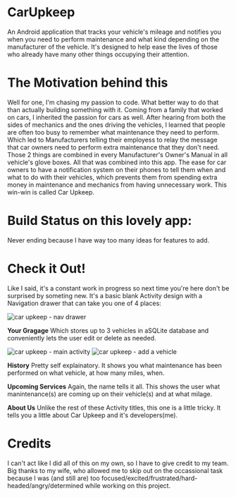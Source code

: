 # CarUpkeep
An Android application that tracks your vehicle's mileage and notifies you when you need to perform maintenance and what kind depending on
the manufacturer of the vehicle. It's designed to help ease the lives of those who already have many other things occupying their attention.

# The Motivation behind this
Well for one, I'm chasing my passion to code. What better way to do that than actually building something with it. Coming from a family that
worked on cars, I inherited the passion for cars as well. After hearing from both the sides of mechanics and the ones driving the vehicles,
I learned that people are often too busy to remember what maintenance they need to perform. Which led to Manufacturers telling their employess 
to relay the message that car owners need to perform extra maintenance that they don't need. Those 2 things are combined in every Manufacturer's
Owner's Manual in all vehicle's glove boxes. All that was combined into this app. The ease for car owners to have a notification system on
their phones to tell them when and what to do with their vehicles, which prevents them from spending extra money in maintenance and mechanics
from having unnecessary work. This win-win is called Car Upkeep.

# Build Status on this lovely app:
Never ending because I have way too many ideas for features to add.

# Check it Out!
Like I said, it's a constant work in progress so next time you're here don't be surprised by someting new.
It's a basic blank Activity design with a Navigation drawer that can take you one of 4 places: 

![car upkeep - nav drawer](https://user-images.githubusercontent.com/29292953/48690909-15503580-eb96-11e8-8364-3ae2272f31b2.png)

**Your Gragage** 
Which stores up to 3 vehicles in aSQLite database and conveniently lets the user edit or delete as needed.

![car upkeep - main activity](https://user-images.githubusercontent.com/29292953/48690917-1d0fda00-eb96-11e8-95b6-8e3eaf50d23d.png)
![car upkeep - add a vehicle](https://user-images.githubusercontent.com/29292953/48690921-200aca80-eb96-11e8-8c26-14c797a9beaf.png)

**History** 
Pretty self explainatory. It shows you what maintenance has been performed on what vehicle, at how many miles, when.

**Upcoming Services**
Again, the name tells it all. This shows the user what manintenance(s) are coming up on their vehicle(s) and at what milage.

**About Us**
Unlike the rest of these Activity titles, this one is a little tricky. It tells you a little about Car Upkeep and it's developers(me).



# Credits
I can't act like I did all of this on my own, so I have to give credit to my team. Big thanks to my wife, who allowed me to skip out on the 
occassional task because I was (and still are) too focused/excited/frustrated/hard-headed/angry/determined while working on this project.
